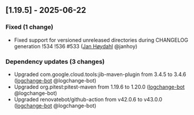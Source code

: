 <!-- @formatter:off -->
<!-- noinspection -->
<!-- Prevents auto format, for JetBrains IDE File > Settings > Editor > Code Style (Formatter Tab) > Turn formatter on/off with markers in code comments  -->

<!-- This file is automatically generate by logchange tool 🌳 🪓 => 🪵 -->
<!-- Visit https://github.com/logchange/logchange and leave a star 🌟 -->
<!-- !!! ⚠️ DO NOT MODIFY THIS FILE, YOUR CHANGES WILL BE LOST ⚠️ !!! -->


[1.19.5] - 2025-06-22
---------------------

### Fixed (1 change)

- Fixed support for versioned unreleased directories during CHANGELOG generation !534 !536 #533 ([Jan Høydahl](https://github.com/janhoy) @janhoy)

### Dependency updates (3 changes)

- Upgraded com.google.cloud.tools:jib-maven-plugin from 3.4.5 to 3.4.6 ([logchange-bot](team@logchange.dev) @logchange-bot)
- Upgraded org.pitest:pitest-maven from 1.19.6 to 1.20.0 ([logchange-bot](team@logchange.dev) @logchange-bot)
- Upgraded renovatebot/github-action from v42.0.6 to v43.0.0 ([logchange-bot](team@logchange.dev) @logchange-bot)


